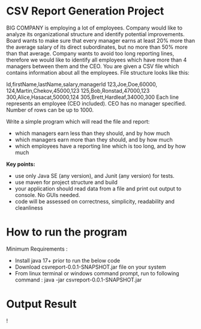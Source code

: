 # **CSV Report Generation Project**

BIG COMPANY is employing a lot of employees. Company would like to analyze its organizational
structure and identify potential improvements. Board wants to make sure that every manager earns
at least 20% more than the average salary of its direct subordinates, but no more than 50% more
than that average. Company wants to avoid too long reporting lines, therefore we would like to
identify all employees which have more than 4 managers between them and the CEO.
You are given a CSV file which contains information about all the employees. File structure looks like
this:

Id,firstName,lastName,salary,managerId
123,Joe,Doe,60000,
124,Martin,Chekov,45000,123
125,Bob,Ronstad,47000,123
300,Alice,Hasacat,50000,124
305,Brett,Hardleaf,34000,300
Each line represents an employee (CEO included). CEO has no manager specified. Number of rows
can be up to 1000.

Write a simple program which will read the file and report:
- which managers earn less than they should, and by how much
- which managers earn more than they should, and by how much
- which employees have a reporting line which is too long, and by how much

**Key points:**

* use only Java SE (any version), and Junit (any version) for tests.
* use maven for project structure and build
* your application should read data from a file and print out output to console. No GUIs needed.
* code will be assessed on correctness, simplicity, readability and cleanliness

# **How to run the program**

Minimum Requirements :
* Install java 17+  prior to run the below code
* Download csvreport-0.0.1-SNAPSHOT.jar file on your system 
* From linux terminal or windows command prompt, run to following command :
  java -jar csvreport-0.0.1-SNAPSHOT.jar
   
# **Output Result**
! 
